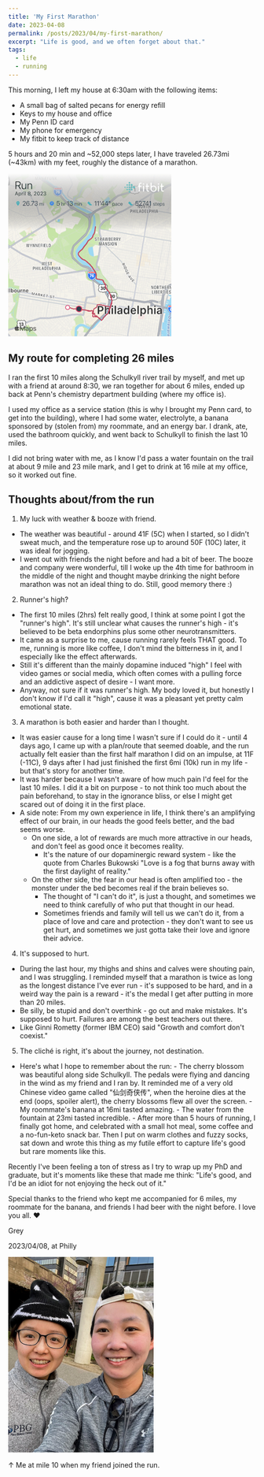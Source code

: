 ```yaml
---
title: 'My First Marathon'
date: 2023-04-08
permalink: /posts/2023/04/my-first-marathon/
excerpt: "Life is good, and we often forget about that."
tags:
  - life
  - running
---
```


This morning, I left my house at 6:30am with the following items:

- A small bag of salted pecans for energy refill
- Keys to my house and office
- My Penn ID card
- My phone for emergency
- My fitbit to keep track of distance

5 hours and 20 min and ~52,000 steps later, I have traveled 26.73mi (~43km) with my feet, roughly the distance of a marathon.

![Fitbit record](/images/posts/first-marathon-fitbit.png)

## My route for completing 26 miles

I ran the first 10 miles along the Schulkyll river trail by myself, and met up with a friend at around 8:30, we ran together for about 6 miles, ended up back at Penn's chemistry department building (where my office is). 

I used my office as a service station (this is why I brought my Penn card, to get into the building), where I had some water, electrolyte, a banana sponsored by (stolen from) my roommate, and an energy bar. I drank, ate, used the bathroom quickly, and went back to Schulkyll to finish the last 10 miles.

I did not bring water with me, as I know I'd pass a water fountain on the trail at about 9 mile and 23 mile mark, and I get to drink at 16 mile at my office, so it worked out fine.

## Thoughts about/from the run

1. My luck with weather & booze with friend.
  - The weather was beautiful - around 41F (5C) when I started, so I didn't sweat much, and the temperature rose up to around 50F (10C) later, it was ideal for jogging.
  - I went out with friends the night before and had a bit of beer. The booze and company were wonderful, till I woke up the 4th time for bathroom in the middle of the night and thought maybe drinking the night before marathon was not an ideal thing to do. Still, good memory there :) 

2. Runner's high?
  - The first 10 miles (2hrs) felt really good, I think at some point I got the "runner's high". It's still unclear what causes the runner's high - it's believed to be beta endorphins plus some other neurotransmitters.
  - It came as a surprise to me, cause running rarely feels THAT good. To me, running is more like coffee, I don't mind the bitterness in it, and I especially like the effect afterwards. 
  - Still it's different than the mainly dopamine induced "high" I feel with video games or social media, which often comes with a pulling force and an addictive aspect of desire - I want more.
  - Anyway, not sure if it was runner's high. My body loved it, but honestly I don't know if I'd call it "high", cause it was a pleasant yet pretty calm emotional state. 

3. A marathon is both easier and harder than I thought.
  - It was easier cause for a long time I wasn't sure if I could do it - until 4 days ago, I came up with a plan/route that seemed doable, and the run actually felt easier than the first half marathon I did on an impulse, at 11F (-11C), 9 days after I had just finished the first 6mi (10k) run in my life - but that's story for another time.
  - It was harder because I wasn't aware of how much pain I'd feel for the last 10 miles. I did it a bit on purpose - to not think too much about the pain beforehand, to stay in the ignorance bliss, or else I might get scared out of doing it in the first place.
  - A side note: From my own experience in life, I think there's an amplifying effect of our brain, in our heads the good feels better, and the bad seems worse.
    - On one side, a lot of rewards are much more attractive in our heads, and don't feel as good once it becomes reality. 
      - It's the nature of our dopaminergic reward system - like the quote from Charles Bukowski "Love is a fog that burns away with the first daylight of reality."
    - On the other side, the fear in our head is often amplified too - the monster under the bed becomes real if the brain believes so.
      - The thought of "I can't do it", is just a thought, and sometimes we need to think carefully of who put that thought in our head.
      - Sometimes friends and family will tell us we can't do it, from a place of love and care and protection - they don't want to see us get hurt, and sometimes we just gotta take their love and ignore their advice.

4. It's supposed to hurt.
  - During the last hour, my thighs and shins and calves were shouting pain, and I was struggling. I reminded myself that a marathon is twice as long as the longest distance I've ever run - it's supposed to be hard, and in a weird way the pain is a reward - it's the medal I get after putting in more than 20 miles. 
  - Be silly, be stupid and don't overthink - go out and make mistakes. It's supposed to hurt. Failures are among the best teachers out there.
  - Like Ginni Rometty (former IBM CEO) said "Growth and comfort don't coexist."

5. The cliché is right, it's about the journey, not destination.
  - Here's what I hope to remember about the run:
        - The cherry blossom was beautiful along side Schulkyll. The pedals were flying and dancing in the wind as my friend and I ran by. It reminded me of a very old Chinese video game called "仙剑奇侠传", when the heroine dies at the end (oops, spoiler alert), the cherry blossoms flew all over the screen.
        - My roommate's banana at 16mi tasted amazing.
        - The water from the fountain at 23mi tasted incredible.
        - After more than 5 hours of running, I finally got home, and celebrated with a small hot meal, some coffee and a no-fun-keto snack bar. Then I put on warm clothes and fuzzy socks, sat down and wrote this thing as my futile effort to capture life's good but rare moments like this.

Recently I've been feeling a ton of stress as I try to wrap up my PhD and graduate, but it's moments like these that made me think: "Life's good, and I'd be an idiot for not enjoying the heck out of it."

Special thanks to the friend who kept me accompanied for 6 miles, my roommate for the banana, and friends I had beer with the night before. I love you all.  ♥

Grey

2023/04/08, at Philly

![Me at 16mi](/images/posts/first-marathon-selfie.png)

↑ Me at mile 10 when my friend joined the run.
